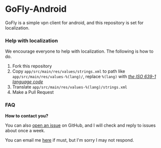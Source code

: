 # GoFly-Android
GoFly is a simple vpn client for android, and this repository is set for localization.

### Help with localization

We encourage everyone to help with localization. The following is how to do.

1. Fork this repository
2. Copy `app/src/main/res/values/strings.xml` to path like `app/src/main/res/values-%(lang)/`, replace `%(lang)` with [*the ISO 639-1 language code*](http://www.loc.gov/standards/iso639-2/php/code_list.php)
3. Translate `app/src/main/res/values-%(lang)/strings.xml`
4. Make a Pull Request


### FAQ

**How to contact you?**

You can also [open an issue](https://github.com/NNdroid/GoFly-Android/issues/new) on GitHub, and I will check and reply to issues about once a week.

You can email me [here](mailto:it@fjj.app) if must, but I'm sorry I may not respond.
